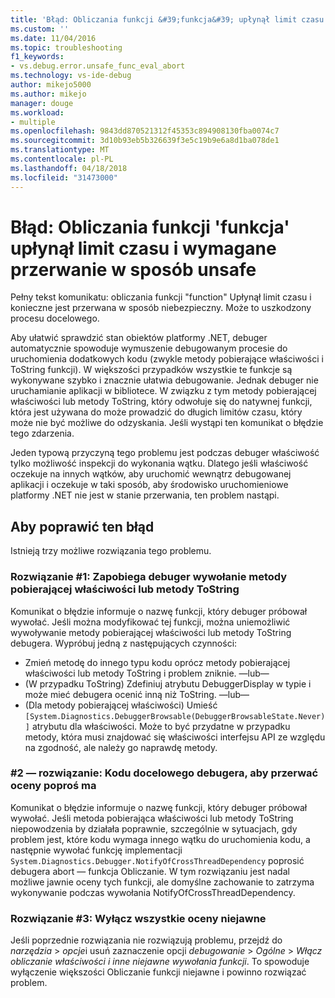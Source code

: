 ```yaml
---
title: 'Błąd: Obliczania funkcji &#39;funkcja&#39; upłynął limit czasu i wymagane przerwanie w sposób niebezpieczny | Dokumentacja firmy Microsoft'
ms.custom: ''
ms.date: 11/04/2016
ms.topic: troubleshooting
f1_keywords:
- vs.debug.error.unsafe_func_eval_abort
ms.technology: vs-ide-debug
author: mikejo5000
ms.author: mikejo
manager: douge
ms.workload:
- multiple
ms.openlocfilehash: 9843dd870521312f45353c894908130fba0074c7
ms.sourcegitcommit: 3d10b93eb5b326639f3e5c19b9e6a8d1ba078de1
ms.translationtype: MT
ms.contentlocale: pl-PL
ms.lasthandoff: 04/18/2018
ms.locfileid: "31473000"
---
```

# <a name="error-evaluating-the-function-39function39-timed-out-and-needed-to-be-aborted-in-an-unsafe-way"></a>Błąd: Obliczania funkcji &#39;funkcja&#39; upłynął limit czasu i wymagane przerwanie w sposób unsafe

Pełny tekst komunikatu: obliczania funkcji "function" Upłynął limit czasu i konieczne jest przerwana w sposób niebezpieczny. Może to uszkodzony procesu docelowego. 

Aby ułatwić sprawdzić stan obiektów platformy .NET, debuger automatycznie spowoduje wymuszenie debugowanym procesie do uruchomienia dodatkowych kodu (zwykle metody pobierające właściwości i ToString funkcji). W większości przypadków wszystkie te funkcje są wykonywane szybko i znacznie ułatwia debugowanie. Jednak debuger nie uruchamianie aplikacji w bibliotece. W związku z tym metody pobierającej właściwości lub metody ToString, który odwołuje się do natywnej funkcji, która jest używana do może prowadzić do długich limitów czasu, który może nie być możliwe do odzyskania. Jeśli wystąpi ten komunikat o błędzie tego zdarzenia.
 
Jeden typową przyczyną tego problemu jest podczas debuger właściwość tylko możliwość inspekcji do wykonania wątku. Dlatego jeśli właściwość oczekuje na innych wątków, aby uruchomić wewnątrz debugowanej aplikacji i oczekuje w taki sposób, aby środowisko uruchomieniowe platformy .NET nie jest w stanie przerwania, ten problem nastąpi.
 
## <a name="to-correct-this-error"></a>Aby poprawić ten błąd
 
Istnieją trzy możliwe rozwiązania tego problemu.
 
### <a name="solution-1-prevent-the-debugger-from-calling-the-getter-property-or-tostring-method"></a>Rozwiązanie #1: Zapobiega debuger wywołanie metody pobierającej właściwości lub metody ToString
 
Komunikat o błędzie informuje o nazwę funkcji, który debuger próbował wywołać. Jeśli można modyfikować tej funkcji, można uniemożliwić wywoływanie metody pobierającej właściwości lub metody ToString debugera. Wypróbuj jedną z następujących czynności:
 
* Zmień metodę do innego typu kodu oprócz metody pobierającej właściwości lub metody ToString i problem zniknie.
    —lub—
* (W przypadku ToString) Zdefiniuj atrybutu DebuggerDisplay w typie i może mieć debugera ocenić inną niż ToString.
    —lub—
* (Dla metody pobierającej właściwości) Umieść `[System.Diagnostics.DebuggerBrowsable(DebuggerBrowsableState.Never)]` atrybutu dla właściwości. Może to być przydatne w przypadku metody, która musi znajdować się właściwości interfejsu API ze względu na zgodność, ale należy go naprawdę metody.
 
### <a name="solution-2-have-the-target-code-ask-the-debugger-to-abort-the-evaluation"></a>#2 — rozwiązanie: Kodu docelowego debugera, aby przerwać oceny poproś ma
 
Komunikat o błędzie informuje o nazwę funkcji, który debuger próbował wywołać. Jeśli metoda pobierająca właściwości lub metody ToString niepowodzenia by działała poprawnie, szczególnie w sytuacjach, gdy problem jest, które kodu wymaga innego wątku do uruchomienia kodu, a następnie wywołać funkcję implementacji `System.Diagnostics.Debugger.NotifyOfCrossThreadDependency` poprosić debugera abort — funkcja Obliczanie. W tym rozwiązaniu jest nadal możliwe jawnie oceny tych funkcji, ale domyślne zachowanie to zatrzyma wykonywanie podczas wywołania NotifyOfCrossThreadDependency.
 
### <a name="solution-3-disable-all-implicit-evaluation"></a>Rozwiązanie #3: Wyłącz wszystkie oceny niejawne
 
Jeśli poprzednie rozwiązania nie rozwiązują problemu, przejdź do *narzędzia* > *opcje*i usuń zaznaczenie opcji *debugowanie*  >   *Ogólne* > *Włącz obliczanie właściwości i inne niejawne wywołania funkcji*. To spowoduje wyłączenie większości Obliczanie funkcji niejawne i powinno rozwiązać problem.



  
